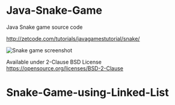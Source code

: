 # Java-Snake-Game
Java Snake game source code

http://zetcode.com/tutorials/javagamestutorial/snake/  

![Snake game screenshot](snake.png)

Available under 2-Clause BSD License https://opensource.org/licenses/BSD-2-Clause  
# Snake-Game-using-Linked-List
